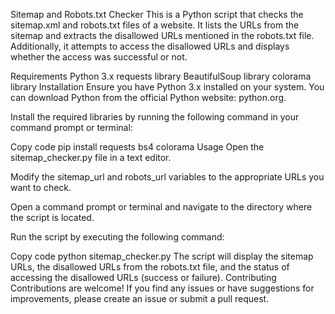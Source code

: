 Sitemap and Robots.txt Checker
This is a Python script that checks the sitemap.xml and robots.txt files of a website. It lists the URLs from the sitemap and extracts the disallowed URLs mentioned in the robots.txt file. Additionally, it attempts to access the disallowed URLs and displays whether the access was successful or not.

Requirements
Python 3.x
requests library
BeautifulSoup library
colorama library
Installation
Ensure you have Python 3.x installed on your system. You can download Python from the official Python website: python.org.

Install the required libraries by running the following command in your command prompt or terminal:

Copy code
pip install requests bs4 colorama
Usage
Open the sitemap_checker.py file in a text editor.

Modify the sitemap_url and robots_url variables to the appropriate URLs you want to check.

Open a command prompt or terminal and navigate to the directory where the script is located.

Run the script by executing the following command:

Copy code
python sitemap_checker.py
The script will display the sitemap URLs, the disallowed URLs from the robots.txt file, and the status of accessing the disallowed URLs (success or failure).
Contributing
Contributions are welcome! If you find any issues or have suggestions for improvements, please create an issue or submit a pull request.